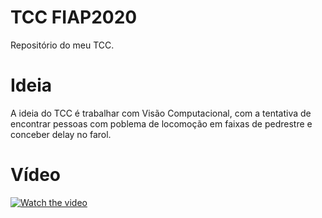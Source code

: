 # TCC FIAP2020
 Repositório do meu TCC.

# Ideia
A ideia do TCC é trabalhar com Visão Computacional, com a tentativa de encontrar pessoas com poblema de locomoção em faixas de pedrestre e conceber delay no farol. 

# Vídeo  
[![Watch the video](https://img.youtube.com/vi/pjuKMdqzU7c/Foto_cadeirante.png)](https://youtu.be/pjuKMdqzU7c)
